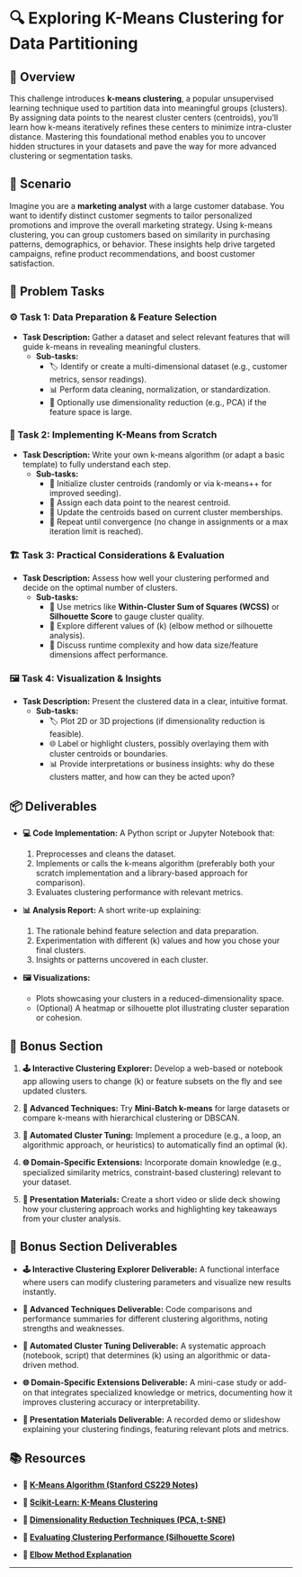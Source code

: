 # 🔍 Exploring K-Means Clustering for Data Partitioning

## 🚀 Overview
This challenge introduces **k-means clustering**, a popular unsupervised learning technique used to partition data into meaningful groups (clusters). By assigning data points to the nearest cluster centers (centroids), you’ll learn how k-means iteratively refines these centers to minimize intra-cluster distance. Mastering this foundational method enables you to uncover hidden structures in your datasets and pave the way for more advanced clustering or segmentation tasks.

## 📖 Scenario
Imagine you are a **marketing analyst** with a large customer database. You want to identify distinct customer segments to tailor personalized promotions and improve the overall marketing strategy. Using k-means clustering, you can group customers based on similarity in purchasing patterns, demographics, or behavior. These insights help drive targeted campaigns, refine product recommendations, and boost customer satisfaction.

## 📝 Problem Tasks

### ⚙️ Task 1: Data Preparation & Feature Selection
- **Task Description:** Gather a dataset and select relevant features that will guide k-means in revealing meaningful clusters.
  - **Sub-tasks:**
    - 🏷️ Identify or create a multi-dimensional dataset (e.g., customer metrics, sensor readings).
    - 📊 Perform data cleaning, normalization, or standardization.
    - 🔎 Optionally use dimensionality reduction (e.g., PCA) if the feature space is large.

### 🔬 Task 2: Implementing K-Means from Scratch
- **Task Description:** Write your own k-means algorithm (or adapt a basic template) to fully understand each step.
  - **Sub-tasks:**
    - 🤖 Initialize cluster centroids (randomly or via k-means++ for improved seeding).
    - 🔄 Assign each data point to the nearest centroid.
    - 🚀 Update the centroids based on current cluster memberships.
    - 🏁 Repeat until convergence (no change in assignments or a max iteration limit is reached).

### 🏗️ Task 3: Practical Considerations & Evaluation
- **Task Description:** Assess how well your clustering performed and decide on the optimal number of clusters.
  - **Sub-tasks:**
    - 📐 Use metrics like **Within-Cluster Sum of Squares (WCSS)** or **Silhouette Score** to gauge cluster quality.
    - 🧐 Explore different values of \(k\) (elbow method or silhouette analysis).
    - 🧮 Discuss runtime complexity and how data size/feature dimensions affect performance.

### 🖼️ Task 4: Visualization & Insights
- **Task Description:** Present the clustered data in a clear, intuitive format.
  - **Sub-tasks:**
    - 🏷️ Plot 2D or 3D projections (if dimensionality reduction is feasible).
    - 🌐 Label or highlight clusters, possibly overlaying them with cluster centroids or boundaries.
    - 📊 Provide interpretations or business insights: why do these clusters matter, and how can they be acted upon?

## 📦 Deliverables
- **💻 Code Implementation:**
  A Python script or Jupyter Notebook that:
  1. Preprocesses and cleans the dataset.  
  2. Implements or calls the k-means algorithm (preferably both your scratch implementation and a library-based approach for comparison).  
  3. Evaluates clustering performance with relevant metrics.

- **📊 Analysis Report:**
  A short write-up explaining:
  1. The rationale behind feature selection and data preparation.  
  2. Experimentation with different \(k\) values and how you chose your final clusters.  
  3. Insights or patterns uncovered in each cluster.

- **🖼️ Visualizations:**
  - Plots showcasing your clusters in a reduced-dimensionality space.  
  - (Optional) A heatmap or silhouette plot illustrating cluster separation or cohesion.

## 🎁 Bonus Section
1. **🕹️ Interactive Clustering Explorer:**
   Develop a web-based or notebook app allowing users to change \(k\) or feature subsets on the fly and see updated clusters.

2. **🔎 Advanced Techniques:**
   Try **Mini-Batch k-means** for large datasets or compare k-means with hierarchical clustering or DBSCAN.

3. **🚀 Automated Cluster Tuning:**
   Implement a procedure (e.g., a loop, an algorithmic approach, or heuristics) to automatically find an optimal \(k\).

4. **🌐 Domain-Specific Extensions:**
   Incorporate domain knowledge (e.g., specialized similarity metrics, constraint-based clustering) relevant to your dataset.

5. **🎥 Presentation Materials:**
   Create a short video or slide deck showing how your clustering approach works and highlighting key takeaways from your cluster analysis.

## 🏅 Bonus Section Deliverables
- **🕹️ Interactive Clustering Explorer Deliverable:**
  A functional interface where users can modify clustering parameters and visualize new results instantly.

- **🔎 Advanced Techniques Deliverable:**
  Code comparisons and performance summaries for different clustering algorithms, noting strengths and weaknesses.

- **🚀 Automated Cluster Tuning Deliverable:**
  A systematic approach (notebook, script) that determines \(k\) using an algorithmic or data-driven method.

- **🌐 Domain-Specific Extensions Deliverable:**
  A mini-case study or add-on that integrates specialized knowledge or metrics, documenting how it improves clustering accuracy or interpretability.

- **🎥 Presentation Materials Deliverable:**
  A recorded demo or slideshow explaining your clustering findings, featuring relevant plots and metrics.

## 📚 Resources

- **🔗 [K-Means Algorithm (Stanford CS229 Notes)](http://cs229.stanford.edu/)**

- **🔗 [Scikit-Learn: K-Means Clustering](https://scikit-learn.org/stable/modules/generated/sklearn.cluster.KMeans.html)**

- **🔗 [Dimensionality Reduction Techniques (PCA, t-SNE)](https://scikit-learn.org/stable/modules/manifold.html)**

- **🔗 [Evaluating Clustering Performance (Silhouette Score)](https://scikit-learn.org/stable/modules/clustering.html#clustering-evaluation)**

- **🔗 [Elbow Method Explanation](https://en.wikipedia.org/wiki/Elbow_method_(clustering))**

---
